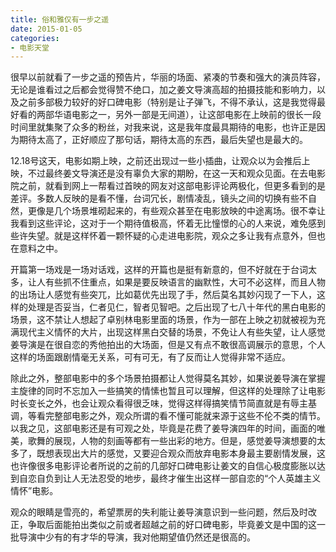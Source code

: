 ```yaml
---
title: 俗和雅仅有一步之遥
date: 2015-01-05
categories:
- 电影天堂
---
```

  
很早以前就看了一步之遥的预告片，华丽的场面、紧凑的节奏和强大的演员阵容，无论是谁看过之后都会觉得赞不绝口，加之姜文导演高超的拍摄技能和影响力，以及之前多部极力较好的好口碑电影（特别是让子弹飞，不得不承认，这是我觉得最好看的两部华语电影之一，另外一部是无间道），让这部电影在上映前的很长一段时间里就集聚了众多的粉丝，对我来说，这是我年度最具期待的电影，也许正是因为期待太高了，正好顺应了那句话，期待太高的东西，最后失望也是最大的。  
<!-- more -->
12.18号这天，电影如期上映，之前还出现过一些小插曲，让观众以为会推后上映，不过最终姜文导演还是没有辜负大家的期盼，在这一天和观众见面。在去电影院之前，就看到网上一帮看过首映的网友对这部电影评论两极化，但更多看到的是差评。多数人反映的是看不懂，台词冗长，剧情凌乱，镜头之间的切换有些不自然，更像是几个场景堆砌起来的，有些观众甚至在电影放映的中途离场。很不幸让我看到这些评论，这对于一个期待值极高，怀着无比憧憬的心的人来说，难免感到些许失望。就是这样怀着一颗怀疑的心走进电影院，观众之多让我有点意外，但也在意料之中。 

开篇第一场戏是一场对话戏，这样的开篇也是挺有新意的，但不好就在于台词太多，让人有些抓不住重点，如果是要反映语言的幽默性，大可不必这样，而且人物的出场让人感觉有些突兀，比如葛优先出现了手，然后莫名其妙闪现了一下人，这样的处理是否妥当，仁者见仁，智者见智吧。之后出现了七八十年代的黑白电影的场景，这不禁让人想起了卓别林电影里面的场景，作为一部在上映之初就被视为充满现代主义情怀的大片，出现这样黑白交替的场景，不免让人有些失望，让人感觉姜导演是在很自恋的秀他拍出的大场面，但是又有点不敢很高调展示的意思，个人这样的场面跟剧情毫无关系，可有可无，有了反而让人觉得非常不适应。  

除此之外，整部电影中的多个场景拍摄都让人觉得莫名其妙，如果说姜导演在掌握主旋律的同时不忘加入一些搞笑的情愫也暂且可以理解，但这样的处理除了让电影时长变长之外，也会让观众看得很乏味，觉得这样得搞笑情节简直就是有辱主基调，等看完整部电影之外，观众所谓的看不懂可能就来源于这些不伦不类的情节。以我之见，这部电影还是有可观之处，毕竟是花费了姜导演四年的时间，画面的唯美，歌舞的展现，人物的刻画等都有一些出彩的地方。但是，感觉姜导演想要的太多了，既想表现出大片的感觉，又要迎合观众而放弃电影本身最主要剧情发展，这也许像很多电影评论者所说的之前的几部好口碑电影让姜文的自信心极度膨胀以达到自恋自负到让人无法忍受的地步，最终才催生出这样一部自恋的“个人英雄主义情怀”电影。  

观众的眼睛是雪亮的，希望票房的失利能让姜导演意识到一些问题，然后及时改正，争取后面能拍出类似之前或者超越之前的好口碑电影，毕竟姜文是中国的这一批导演中少有的有才华的导演，我对他期望值仍然还是很高的。